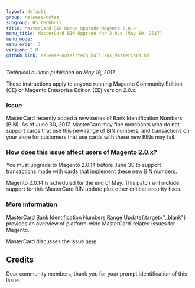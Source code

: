 ```yaml
---
layout: default 
group: release-notes
subgroup: 05_techbull
title: MasterCard BIN Range Upgrade Magento 2.0.x
menu_title: MasterCard BIN Upgrade for 2.0.x (May 19, 2017)
menu_node: 
menu_order: 7
version: 2.0
github_link: release-notes/tech_bull_20x_MasterCard.md
---
```


*Technical bulletin published on May 19, 2017.*

These instructions apply to anyone running Magento Community Edition (CE) or Magento Enterprise Edition (EE) version 2.0.x. 

### Issue

MasterCard recently added a new series of Bank Identification Numbers (BIN). As of June 30, 2017, MasterCard may fine merchants who do not support cards that use this new range of BIN numbers, and transactions on your store for customers that use cards with these new BINs may fail. 


### How does this issue affect users of Magento 2.0.x?
You must upgrade to Magento 2.0.14 before June 30 to support transactions made with cards that implement these new BIN numbers. 

<div class="bs-callout bs-callout-warning" markdown="1">
Magento 2.0.14 is scheduled for the end of May. This patch will include support for this MasterCard BIN update plus other critical security fixes. 
</div>

### More information
[MasterCard Bank Identification Numbers Range Update](https://devdocs.magento.com/guides/v2.1/release-notes/tech_bull_21x_MasterCard.html){:target="_blank"} provides an overview of platform-wide MasterCard-related issues for Magento. 

MasterCard discusses the issue <a href="https://www.mastercard.us/en-us/issuers/get-support/2-series-bin-expansion.html" target="_blank">here</a>.  


## Credits
Dear community members, thank you for your prompt identification of this issue.  






